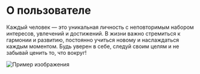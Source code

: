 # О пользователе

Каждый человек — это уникальная личность с неповторимым набором интересов, увлечений и достижений. В жизни важно стремиться к гармонии и развитию, постоянно учиться новому и наслаждаться каждым моментом. Будь уверен в себе, следуй своим целям и не забывай ценить то, что вокруг!

![Пример изображения](https://avatars.mds.yandex.net/i?id=a0dc86f33d550567d4620aab88d5d2c2_l-4587230-images-thumbs&n=13)